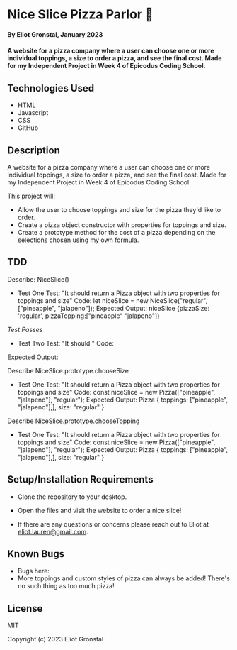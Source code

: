 # Nice Slice Pizza Parlor 🍕

#### By Eliot Gronstal, January 2023

#### A website for a pizza company where a user can choose one or more individual toppings, a size to order a pizza, and see the final cost. Made for my Independent Project in Week 4 of Epicodus Coding School.

## Technologies Used

* HTML
* Javascript
* CSS
* GitHub

## Description

A website for a pizza company where a user can choose one or more individual toppings, a size to order a pizza, and see the final cost. Made for my Independent Project in Week 4 of Epicodus Coding School.

This project will:
* Allow the user to choose toppings and size for the pizza they'd like to order.
* Create a pizza object constructor with properties for toppings and size.
* Create a prototype method for the cost of a pizza depending on the selections chosen using my own formula.

## TDD

Describe: NiceSlice()

* Test One
Test: "It should return a Pizza object with two properties for toppings and size"
Code: 
let niceSlice = new NiceSlice("regular", ["pineapple", "jalapeno"]);
Expected Output: niceSlice {pizzaSize: 'regular', pizzaTopping:["pineapple" "jalapeno"]}

*Test Passes*

* Test Two
Test: "It should "
Code: 

Expected Output: 




Describe NiceSlice.prototype.chooseSize

* Test One
Test: "It should return a Pizza object with two properties for toppings and size"
Code: 
const niceSlice = new Pizza(["pineapple", "jalapeno"], "regular");
Expected Output: Pizza { toppings: ["pineapple", "jalapeno"],], size: "regular" }

Describe NiceSlice.prototype.chooseTopping

* Test One
Test: "It should return a Pizza object with two properties for toppings and size"
Code: 
const niceSlice = new Pizza(["pineapple", "jalapeno"], "regular");
Expected Output: Pizza { toppings: ["pineapple", "jalapeno"],], size: "regular" }



## Setup/Installation Requirements

* Clone the repository to your desktop.
* Open the files and visit the website to order a nice slice!

* If there are any questions or concerns please reach out to Eliot at eliot.lauren@gmail.com.

## Known Bugs

* Bugs here:
* More toppings and custom styles of pizza can always be added! There's no such thing as too much pizza!

## License

MIT

Copyright (c) 2023 Eliot Gronstal